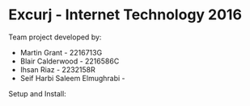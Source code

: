 # Excurj - Internet Technology 2016

Team project developed by:
* Martin Grant - 2216713G
* Blair Calderwood - 2216586C
* Ihsan Riaz - 2232158R
* Seif Harbi Saleem Elmughrabi -

Setup and Install:

